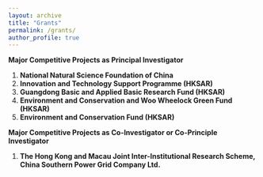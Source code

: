 ```yaml
---
layout: archive
title: "Grants"
permalink: /grants/
author_profile: true
---
```


**Major Competitive Projects as Principal Investigator**

1.	**National Natural Science Foundation of China**
2.	**Innovation and Technology Support Programme (HKSAR)**
3.	**Guangdong Basic and Applied Basic Research Fund (HKSAR)**
4.	**Environment and Conservation and Woo Wheelock Green Fund (HKSAR)**
5.	**Environment and Conservation Fund (HKSAR)**

**Major Competitive Projects as Co-Investigator or Co-Principle Investigator**
1. **The Hong Kong and Macau Joint Inter-Institutional Research Scheme, China Southern Power Grid Company Ltd.**
